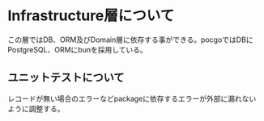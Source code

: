 # Infrastructure層について
この層ではDB、ORM及びDomain層に依存する事ができる。pocgoではDBにPostgreSQL、ORMにbunを採用している。

## ユニットテストについて
レコードが無い場合のエラーなどpackageに依存するエラーが外部に漏れないように調整する。
